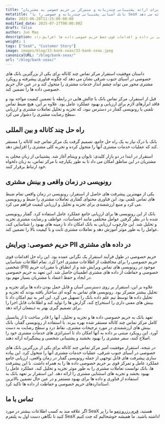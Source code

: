 ```yaml
---
title: "داستان مشتری: توانمندسازی یک بانک بزرگ آسیایی برای ارائه پشتیبانی چندزبانه و متمرکز بر حریم خصوصی به مشتریان"
metatitle: "بانک آسیایی پشتیبانی چندزبانه و خصوصی را با SeaX ارائه می دهد"
date: 2023-06-28T11:25:00-08:00
modified_date: 2025-07-27T00:00:00Z
draft: false
author: Jun Mao
description: این وبلاگ توضیح می دهد که چگونه استقرار یک مرکز تماس چند کاناله، چشم انداز خدمات مشتری را برای یک بانک خصوصی بزرگ در آسیای جنوب شرقی متحول کرد و عملکرد عامل را از طریق رونویسی گفتار در زمان واقعی، بینش های مبتنی بر داده و اقدامات قوی حفظ حریم خصوصی داده ها افزایش داد.
weight: 1
tags: ["SeaX", "Customer Story"]
image: images/blog/33-bank-seax/33-bank-seax.jpeg
canonicalURL: "/blog/bank-seax/"
url: "/blog/bank-seax/"
---
```


داستان موفقیت استقرار مرکز تماس چند کاناله برای یکی از بزرگترین بانک های خصوصی در آسیای جنوب شرقی نشان می دهد که چگونه فناوری پیشرفته و رویکرد مشتری محور می تواند چشم انداز خدمات مشتری را متحول کند و در عین حال حریم خصوصی داده ها را تضمین کند.

قبل از استقرار، مرکز تماس بانک با چالش هایی در رابطه با تضمین کیفیت مواجه بود و فاقد ابزارهای لازم برای ارزیابی و بهبود عملکرد عامل بود. علاوه بر این، هیچ ضبط تماس تلفنی یا رونویسی گفتار در دسترس نبود، که تجزیه و تحلیل تعاملات مشتری و ارزیابی سطح رضایت مشتری را دشوار می کرد.

## راه حل چند کاناله و بین المللی

بانک با درک نیاز به یک راه حل جامع، تصمیم گرفت یک مرکز تماس چند کاناله را مستقر کند که عملیات خدمات مشتری آنها را متحول کرده و تجربه کلی مشتری را افزایش دهد.

استقرار در ابتدا در دو بازار کلیدی: تایوان و ویتنام آغاز شد. پشتیبانی از زبان محلی به مشتریان در این مناطق امکان می داد تا به طور یکپارچه با مرکز تماس، به زبان دلخواه خود ارتباط برقرار کنند.

## رونویسی در زمان واقعی و بینش مشتری
یکی از مهمترین پیشرفت های حاصل از استقرار، رونویسی در زمان واقعی تمام ضبط های تماس تلفنی بود. این فناوری محتوای گفتاری تعاملات مشتری را ضبط و رونویسی می کرد و منبع ارزشمندی برای تجزیه و تحلیل و ارزیابی کیفیت فراهم می کرد.

بانک از این رونویسی ها برای ارزیابی جامع عملکرد عامل استفاده کرد. گفتار رونویسی شده با در نظر گرفتن عوامل مختلفی مانند احساسات، عواطف و رضایت مشتری تجزیه و تحلیل شد. این چارچوب ارزیابی به بانک امکان داد تا زمینه های بهبود را شناسایی کند، عوامل را به طور موثر آموزش دهد و تعاملات مشتری ثابت و با کیفیت بالا را تضمین کند.

## حریم خصوصی: ویرایش PII در داده های مشتری
حریم خصوصی در طول فرآیند استقرار یک نگرانی عمده بود. این راه حل اقدامات قوی حریم خصوصی را برای محافظت از اطلاعات مشتری اجرا کرد. تمام اطلاعات شناسایی شخصی (PII) موجود در رونویسی های تماس ویرایش شد و از انطباق با مقررات حریم خصوصی و حفاظت از داده های مشتری اطمینان حاصل شد. این تعهد به حریم خصوصی در ایجاد و حفظ اعتماد با مشتریان بسیار مهم بود.

علاوه بر این، استقرار بر روی دسترسی آسان و قابل حمل بودن داده ها برای تجزیه و تحلیل بیشتر متمرکز بود. رونویسی های تماس به گونه ای ساختار یافته بودند که تجزیه و تحلیل داده ها توسط تیم علم داده بانک را تسهیل می کرد. این امر به تیم امکان داد تا بینش های معنی داری را استخراج کند، گزارش ها را تولید کند و اطلاعات قابل اجرا را برای تصمیم گیری بهتر به ذینفعان ارائه دهد.

تعهد بانک به حریم خصوصی داده ها و تجزیه و تحلیل، آنها را قادر ساخت تا از پتانسیل کامل مرکز تماس چند کاناله مستقر شده بهره ببرند. با استفاده از رونویسی گفتار، بانک بینش های ارزشمندی در مورد ترجیحات مشتری، نقاط درد و سطح رضایت به دست آورد. این رویکرد مبتنی بر داده به آنها امکان داد تا استراتژی های خدمات مشتری خود را اصلاح کنند، سفر مشتری را بهبود بخشند و پشتیبانی شخصی و پیشگیرانه ارائه دهند.

در نتیجه، استقرار موفقیت آمیز مرکز تماس چند کاناله برای یکی از بزرگترین بانک های خصوصی در آسیای جنوب شرقی، عملیات خدمات مشتری آنها را متحول کرد. این پیاده سازی پیشرفت های قابل توجهی از جمله رونویسی گفتار در زمان واقعی، ارزیابی جامع عملکرد عامل و تمرکز قوی بر حریم خصوصی داده ها را به همراه داشت. با این پیشرفت ها، بانک توانست تعاملات مشتری را به طور موثر تجزیه و تحلیل کند، عملکرد عامل را بهبود بخشد و تجربه های استثنایی مشتری را ارائه دهد. این استقرار بر تعهد بانک به استفاده از فناوری و داده ها برای بهبود مستمر و در عین حال تضمین بالاترین استانداردهای حریم خصوصی و حفاظت از داده ها تاکید کرد.

## تماس با ما

اگر علاقه مند به کسب اطلاعات بیشتر در مورد SeaX هستید، [فرم رزرو دمو](https://meetings.hubspot.com/seasalt-ai/seasalt-meeting) ما را پر کنید تا نگاهی دست اول به پلتفرم SeaX داشته باشید. ما همیشه خوشحالیم که چت کنیم!